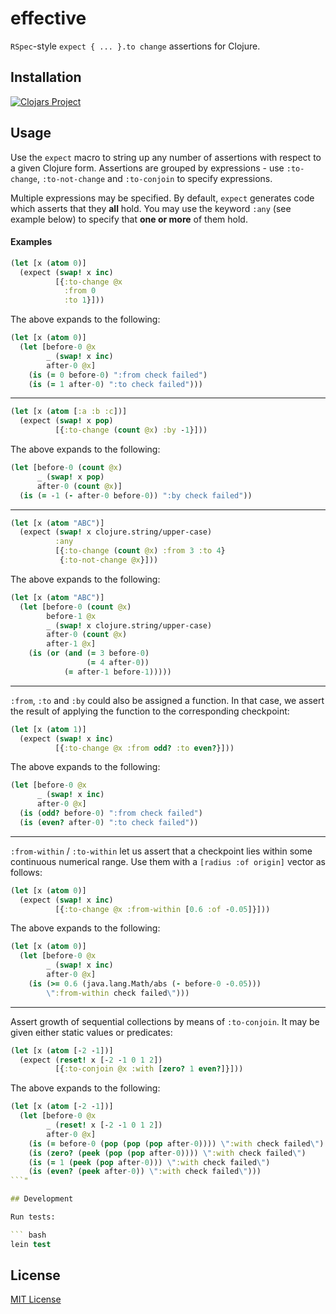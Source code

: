 # effective

`RSpec`-style `expect { ... }.to change` assertions for Clojure.

## Installation

[![Clojars Project](https://img.shields.io/clojars/v/com.eureton/effective.svg)](https://clojars.org/com.eureton/effective)

## Usage

Use the `expect` macro to string up any number of assertions with respect to a given Clojure form. Assertions are grouped by expressions - use `:to-change`, `:to-not-change` and `:to-conjoin` to specify expressions.

Multiple expressions may be specified. By default, `expect` generates code which asserts that they **all** hold. You may use the keyword `:any` (see example below) to specify that **one or more** of them hold.

#### Examples

``` clojure
(let [x (atom 0)]
  (expect (swap! x inc)
          [{:to-change @x
            :from 0
            :to 1}]))
```

The above expands to the following:

``` clojure
(let [x (atom 0)]
  (let [before-0 @x
        _ (swap! x inc)
        after-0 @x]
    (is (= 0 before-0) ":from check failed")
    (is (= 1 after-0) ":to check failed")))
```

---

``` clojure
(let [x (atom [:a :b :c])]
  (expect (swap! x pop)
          [{:to-change (count @x) :by -1}]))
```

The above expands to the following:

``` clojure
(let [before-0 (count @x)
      _ (swap! x pop)
      after-0 (count @x)]
  (is (= -1 (- after-0 before-0)) ":by check failed"))
```

---

``` clojure
(let [x (atom "ABC")]
  (expect (swap! x clojure.string/upper-case)
          :any
          [{:to-change (count @x) :from 3 :to 4}
           {:to-not-change @x}]))
```

The above expands to the following:

``` clojure
(let [x (atom "ABC")]
  (let [before-0 (count @x)
        before-1 @x
        _ (swap! x clojure.string/upper-case)
        after-0 (count @x)
        after-1 @x]
    (is (or (and (= 3 before-0)
                 (= 4 after-0))
            (= after-1 before-1)))))
```

---

`:from`, `:to` and `:by` could also be assigned a function. In that case, we assert the result of applying the function to the corresponding checkpoint:

``` clojure
(let [x (atom 1)]
  (expect (swap! x inc)
          [{:to-change @x :from odd? :to even?}]))
```

The above expands to the following:

``` clojure
(let [before-0 @x
      _ (swap! x inc)
      after-0 @x]
  (is (odd? before-0) ":from check failed")
  (is (even? after-0) ":to check failed"))
```

---

`:from-within` / `:to-within` let us assert that a checkpoint lies within some continuous numerical range. Use them with a `[radius :of origin]` vector as follows:

``` clojure
(let [x (atom 0)]
  (expect (swap! x inc)
          [{:to-change @x :from-within [0.6 :of -0.05]}]))
```

The above expands to the following:

``` clojure
(let [x (atom 0)]
  (let [before-0 @x
        _ (swap! x inc)
        after-0 @x]
    (is (>= 0.6 (java.lang.Math/abs (- before-0 -0.05)))
        \":from-within check failed\")))
```

---

Assert growth of sequential collections by means of `:to-conjoin`. It may be given either static values or predicates:

``` clojure
(let [x (atom [-2 -1])]
  (expect (reset! x [-2 -1 0 1 2])
          [{:to-conjoin @x :with [zero? 1 even?]}]))
```

The above expands to the following:

``` clojure
(let [x (atom [-2 -1])]
  (let [before-0 @x
        _ (reset! x [-2 -1 0 1 2])
        after-0 @x]
    (is (= before-0 (pop (pop (pop after-0)))) \":with check failed\")
    (is (zero? (peek (pop (pop after-0)))) \":with check failed\")
    (is (= 1 (peek (pop after-0))) \":with check failed\")
    (is (even? (peek after-0)) \":with check failed\")))
```"

## Development

Run tests:

``` bash
lein test
```

## License

[MIT License](https://github.com/eureton/effective/blob/master/LICENSE)
